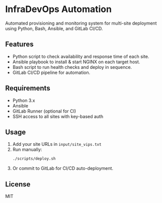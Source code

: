 # InfraDevOps Automation

Automated provisioning and monitoring system for multi-site deployment using Python, Bash, Ansible, and GitLab CI/CD.

## Features

- Python script to check availability and response time of each site.
- Ansible playbook to install & start NGINX on each target host.
- Bash script to run health checks and deploy in sequence.
- GitLab CI/CD pipeline for automation.

## Requirements

- Python 3.x
- Ansible
- GitLab Runner (optional for CI)
- SSH access to all sites with key-based auth

## Usage

1. Add your site URLs in `input/site_vips.txt`
2. Run manually:
   ```bash
   ./scripts/deploy.sh
   ```
3. Or commit to GitLab for CI/CD auto-deployment.

## License

MIT
